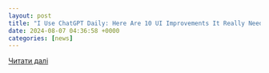 ```yaml
---
layout: post
title: "I Use ChatGPT Daily: Here Are 10 UI Improvements It Really Needs"
date: 2024-08-07 04:36:58 +0000
categories: [news]
---
```


[Читати далі](https://www.makeuseof.com/improvements-chatgpt-ui-needs/)
